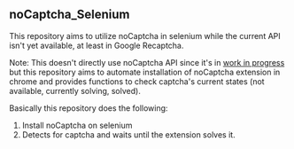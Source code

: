 ## noCaptcha_Selenium
This repository aims to utilize noCaptcha in selenium while the current API isn't yet available, at least in Google Recaptcha.


Note: This doesn't directly use noCaptcha API since it's in [work in progress](https://docs.nocaptchaai.com/en/image/reCaptcha.html) but this repository aims to automate installation of noCaptcha extension in chrome and provides functions to check captcha's current states (not available, currently solving, solved).


Basically this repository does the following:
1. Install noCaptcha on selenium
2. Detects for captcha and waits until the extension solves it.
